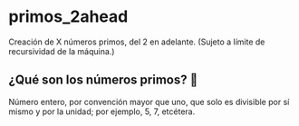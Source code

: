 # primos_2ahead
Creación de X números primos, del 2 en adelante.
(Sujeto a límite de recursividad de la máquina.)

## ¿Qué son los números primos? 🤔
Número entero, por convención mayor que uno, que solo es divisible por sí mismo y por la unidad; por ejemplo, 5, 7, etcétera.
